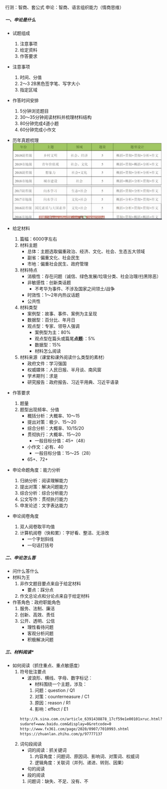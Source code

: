 行测：智商、套公式
申论：智商、语言组织能力（情商思维）
##### 一、申论是什么
- 试题组成
	1. 注意事项
	1. 给定资料
	1. 作答要求

- 注意事项
	1. 时间、分值
	1. 2～3 2B黑色签字笔、写字大小
	1. 指定区域

- 作答时间安排
	1. 5分钟浏览题目
	1. 30～35分钟阅读材料并梳理材料结构
	1. 80分钟完成4道小题
	1. 60分钟完成小作文	

- 历年真题梳理
![](/imgs/2020-12-29上午11.02.45.png)
![](/imgs/2020-12-29上午10.55.42.png)

- 给定材料
	1. 篇幅：6000字左右	
	1. 材料主题
		- 总体：主题选取偏重政治、经济、文化、社会、生态五大领域
		- 副省：偏重文化、社会民生
		- 市地：偏重社会民生、政府管理
	1. 材料特点
		- 消极性：存在问题（诚信、绿色发展/垃圾分类、社会治理/扫黑除恶）
		- 非敏感性：创新类话题
			- 不考华为事件、不涉及国家之间领土/战争
		- 时效性：1～2年内热议话题
		- 公共性
	1. 材料类型
		- 案例型：故事、事件、案例为主呈现
		- 数据型：百分比、年月日
		- 观点型：专家、领导人强调
			- 案例型为主：80%
			- 观点型在篇头或篇尾**点题**:：5%
			- 数据型：15%
			- 材料怎么阅读
	1. 材料来源（课堂和课外阅读什么类型的素材）
		- 政府文件：学习强国
		- 权威媒体：人民日报、半月谈、南风窗
		- 学术期刊：求是
		- 研究报告：政府报告、习近平用典、习近平语录

- 作答要求
	1. 题量
	1. 题型出现频率、分值
		- 概括分析：大概率、10～15
		- 提出对策：极少、15～20
		- 综合分析：大概率、10/15/20
		- 贯彻执行：大概率、15～20
			- 一般目标分值：45+（48）
		- 小作文：必有、40	
			- 一般目标分值：15～25（28）
		- 65+、72+	

- 申论命题角度：能力分析
	1. 归纳分析：阅读理解能力
	1. 提出对策：解决问题能力
	1. 综合分析：综合分析能力
	1. 公文写作：贯彻执行能力
	1. 申发论述：文字表达能力

- 申论阅卷角度
	1. 双人阅卷取平均值
	1. 计算机阅卷（快和累）：字好看、整洁、无涂改
		- 一个字划斜线
		- 一句话打括号

##### 二、申论怎么答
- 问什么答什么
- 材料为王
	1. 非作文题目要点来自于给定材料
		- 要点：踩分点
	1. 作文总论点和分论点来自于给定材料
- 作答角色：政府职能角色
	1. 服务、法制、廉洁	
	1. 创新、高效、责任
	1. 公开、透明、公信
		- 理性看待问题
		- 客观分析问题
		- 积极解决问题

##### 三、材料阅读*
- 如何阅读（抓住重点、重点敏感度）
	1. 符号批注要点		
		- 波浪形、横线、字母、数字标记：
			- 材料围绕一个主题，涉及：
			1. 问题：question / Q1
			1. 对策：counterneasure / C1
			1. 原因：reason / R1
			1. 影响：effect / E1
		```		
		http://k.sina.com.cn/article_6391438878_17cf59e1e00101xruc.html?sudaref=www.baidu.com&display=0&retcode=0
		http://www.fx361.com/page/2020/0907/7010993.shtml
		https://zhuanlan.zhihu.com/p/97777137
		```
	1. 词句段阅读
		- 词的阅读：抓关键词
			1. 内容角度：问题词、原因词、影响词、对策词、权威词
			1. 逻辑角度：关联词（并列、递进、转则、因果）
		- 句的阅读
		- 段的阅读	
		1. 问题词：缺失、不足、没有、不

